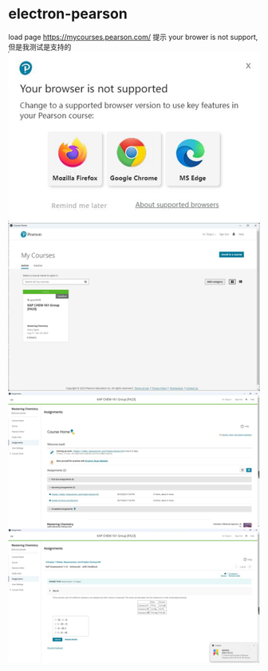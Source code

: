 # electron-pearson
load page https://mycourses.pearson.com/
提示 your brower is not support,但是我测试是支持的
![](readme_files/1.jpg)
![](readme_files/4.jpg)
![](readme_files/3.jpg)
![](readme_files/2.jpg)
